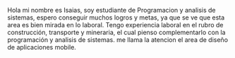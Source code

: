 Hola mi nombre es Isaias, soy estudiante de Programacion y analisis de sistemas, espero conseguir muchos logros y metas, ya que se ve que esta area es bien mirada en lo laboral.
Tengo experiencia laboral en el rubro de construcción, transporte y mineraria, el cual pienso complementarlo con la programación y analisis de sistemas. me llama la atencion el area de diseño de aplicaciones mobile.

<!---
isaiasMA94/isaiasMA94 is a ✨ special ✨ repository because its `README.md` (this file) appears on your GitHub profile.
You can click the Preview link to take a look at your changes.
--->
